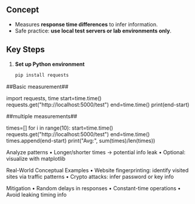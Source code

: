 ## Concept
- Measures **response time differences** to infer information.  
- Safe practice: **use local test servers or lab environments only**.

## Key Steps
1. **Set up Python environment**  
   ```bash
   pip install requests


##Basic measurement##

import requests, time
start=time.time()
requests.get("http://localhost:5000/test")
end=time.time()
print(end-start)

##multiple measurements##

times=[]
for i in range(10):
    start=time.time()
    requests.get("http://localhost:5000/test")
    end=time.time()
    times.append(end-start)
print("Avg:", sum(times)/len(times))

Analyze patterns
	•	Longer/shorter times → potential info leak
	•	Optional: visualize with matplotlib

Real-World Conceptual Examples
	•	Website fingerprinting: identify visited sites via traffic patterns
	•	Crypto attacks: infer password or key info

Mitigation
	•	Random delays in responses
	•	Constant-time operations
	•	Avoid leaking timing info
